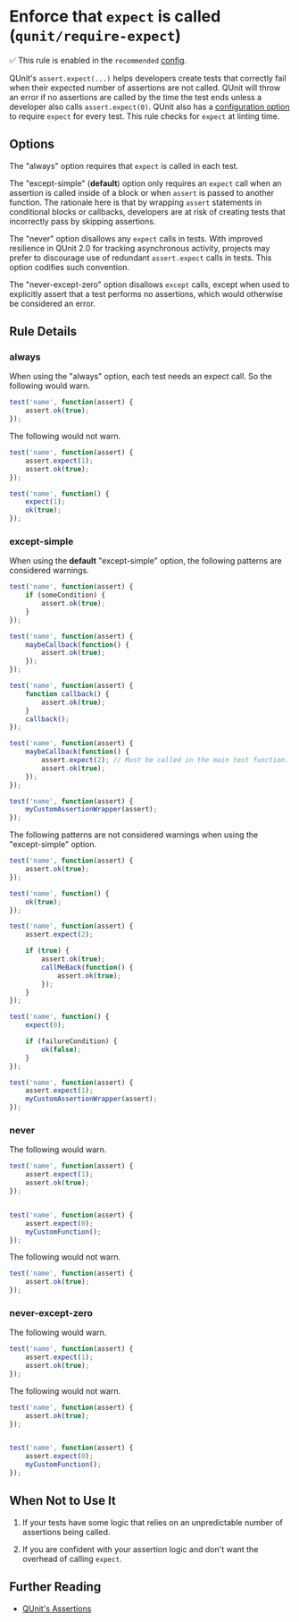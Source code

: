 # Enforce that `expect` is called (`qunit/require-expect`)

✅ This rule is enabled in the `recommended` [config](https://github.com/platinumazure/eslint-plugin-qunit/blob/master/README.md#configurations).

<!-- end auto-generated rule header -->

QUnit's `assert.expect(...)` helps developers create tests that correctly fail
when their expected number of assertions are not called. QUnit will throw an
error if no assertions are called by the time the test ends unless a developer
also calls `assert.expect(0)`. QUnit also has a [configuration
option](https://api.qunitjs.com/QUnit.config/) to require `expect` for every
test. This rule checks for `expect` at linting time.

## Options

The "always" option requires that `expect` is called in each test.

The "except-simple" (**default**) option only requires an `expect` call when an assertion is
called inside of a block or when `assert` is passed to another function. The
rationale here is that by wrapping `assert` statements in conditional blocks
or callbacks, developers are at risk of creating tests that incorrectly pass
by skipping assertions.

The "never" option disallows any `expect` calls in tests. With improved
resilience in QUnit 2.0 for tracking asynchronous activity, projects may
prefer to discourage use of redundant `assert.expect` calls in tests. This
option codifies such convention.

The "never-except-zero" option disallows `except` calls, except when used to
explicitly assert that a test performs no assertions, which would otherwise
be considered an error.

## Rule Details

### always

When using the "always" option, each test needs an expect call. So the
following would warn.

```js
test('name', function(assert) {
    assert.ok(true);
});
```

The following would not warn.

```js
test('name', function(assert) {
    assert.expect(1);
    assert.ok(true);
});

test('name', function() {
    expect(1);
    ok(true);
});
```

### except-simple

When using the **default** "except-simple" option, the following patterns are considered
warnings.

```js
test('name', function(assert) {
    if (someCondition) {
        assert.ok(true);
    }
});

test('name', function(assert) {
    maybeCallback(function() {
        assert.ok(true);
    });
});

test('name', function(assert) {
    function callback() {
        assert.ok(true);
    }
    callback();
});

test('name', function(assert) {
    maybeCallback(function() {
        assert.expect(2); // Must be called in the main test function.
        assert.ok(true);
    });
});

test('name', function(assert) {
    myCustomAssertionWrapper(assert);
});
```

The following patterns are not considered warnings when using the
"except-simple" option.

```js
test('name', function(assert) {
    assert.ok(true);
});

test('name', function() {
    ok(true);
});

test('name', function(assert) {
    assert.expect(2);

    if (true) {
        assert.ok(true);
        callMeBack(function() {
            assert.ok(true);
        });
    }
});

test('name', function() {
    expect(0);

    if (failureCondition) {
        ok(false);
    }
});

test('name', function(assert) {
    assert.expect(1);
    myCustomAssertionWrapper(assert);
});
```

### never

The following would warn.

```js
test('name', function(assert) {
    assert.expect(1);
    assert.ok(true);
});


test('name', function(assert) {
    assert.expect(0);
    myCustomFunction();
});
```

The following would not warn.

```js
test('name', function(assert) {
    assert.ok(true);
});
```

### never-except-zero

The following would warn.

```js
test('name', function(assert) {
    assert.expect(1);
    assert.ok(true);
});
```

The following would not warn.

```js
test('name', function(assert) {
    assert.ok(true);
});


test('name', function(assert) {
    assert.expect(0);
    myCustomFunction();
});
```

## When Not to Use It

1. If your tests have some logic that relies on an unpredictable number of
   assertions being called.

2. If you are confident with your assertion logic and don't want the overhead of
   calling `expect`.

## Further Reading

* [QUnit's Assertions](https://api.qunitjs.com/category/assert/)
